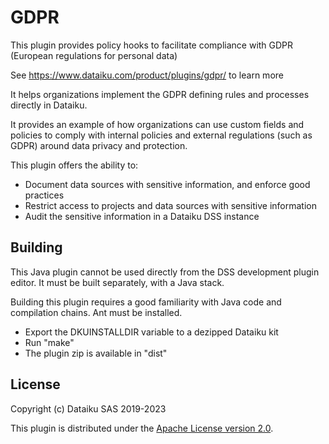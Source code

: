# GDPR

This plugin provides policy hooks to facilitate compliance with GDPR (European regulations for personal data)

See https://www.dataiku.com/product/plugins/gdpr/ to learn more

It helps organizations implement the GDPR defining rules and processes directly in Dataiku.

It provides an example of how organizations can use custom fields and policies to comply with internal policies and external regulations (such as GDPR) around data privacy and protection.

This plugin offers the ability to:

* Document data sources with sensitive information, and enforce good practices
* Restrict access to projects and data sources with sensitive information
* Audit the sensitive information in a Dataiku DSS instance

## Building

This Java plugin cannot be used directly from the DSS development plugin editor. It must be built separately, with a Java stack.

Building this plugin requires a good familiarity with Java code and compilation chains. Ant must be installed.

* Export the DKUINSTALLDIR variable to a dezipped Dataiku kit
* Run "make"
* The plugin zip is available in "dist"

## License

Copyright (c) Dataiku SAS 2019-2023

This plugin is distributed under the [Apache License version 2.0](LICENSE).
